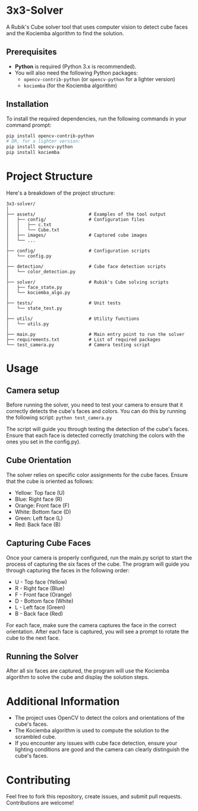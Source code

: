 # 3x3-Solver

A Rubik's Cube solver tool that uses computer vision to detect cube faces and the Kociemba algorithm to find the solution.

## Prerequisites

- **Python** is required (Python 3.x is recommended).
- You will also need the following Python packages:
  - `opencv-contrib-python` (or `opencv-python` for a lighter version)
  - `kociemba` (for the Kociemba algorithm)

## Installation

To install the required dependencies, run the following commands in your command prompt:

```bash
pip install opencv-contrib-python
# OR, for a lighter version:
pip install opencv-python
pip install kociemba
```

# Project Structure

Here's a breakdown of the project structure:
```
3x3-solver/
│
├── assets/                    # Examples of the tool output
│   ├── config/                # Configuration files
│   │   ├── c.txt
│   │   └── Cube.txt
│   ├── images/                # Captured cube images
│   └── ...
│
├── config/                    # Configuration scripts
│   └── config.py
│
├── detection/                 # Cube face detection scripts
│   └── color_detection.py
│
├── solver/                    # Rubik's Cube solving scripts
│   ├── face_state.py
│   └── kociemba_algo.py
│
├── tests/                     # Unit tests
│   └── state_test.py
│
├── utils/                     # Utility functions
│   └── utils.py
│
├── main.py                    # Main entry point to run the solver
├── requirements.txt           # List of required packages
└── test_camera.py             # Camera testing script
```

# Usage
## Camera setup
Before running the solver, you need to test your camera to ensure that it correctly detects the cube's faces and colors. You can do this by running the following script:
`python test_camera.py`

The script will guide you through testing the detection of the cube's faces. Ensure that each face is detected correctly (matching the colors with the ones you set in the config.py).

## Cube Orientation
The solver relies on specific color assignments for the cube faces. Ensure that the cube is oriented as follows:

   - Yellow: Top face (U)
   - Blue: Right face (R)
   - Orange: Front face (F)
   - White: Bottom face (D)
   - Green: Left face (L)
   - Red: Back face (B)

## Capturing Cube Faces
Once your camera is properly configured, run the main.py script to start the process of capturing the six faces of the cube. The program will guide you through capturing the faces in the following order:

  - U - Top face (Yellow)
  - R - Right face (Blue)
  - F - Front face (Orange)
  - D - Bottom face (White)
  - L - Left face (Green)
  - B - Back face (Red)

 For each face, make sure the camera captures the face in the correct orientation. After each face is captured, you will see a prompt to rotate the cube to the next face.

## Running the Solver
After all six faces are captured, the program will use the Kociemba algorithm to solve the cube and display the solution steps.

# Additional Information
* The project uses OpenCV to detect the colors and orientations of the cube's faces.
* The Kociemba algorithm is used to compute the solution to the scrambled cube.
* If you encounter any issues with cube face detection, ensure your lighting conditions are good and the camera can clearly distinguish the cube's faces.

# Contributing
Feel free to fork this repository, create issues, and submit pull requests. Contributions are welcome!
